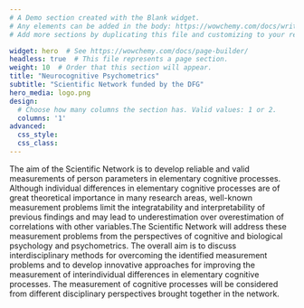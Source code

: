 ```yaml
---
# A Demo section created with the Blank widget.
# Any elements can be added in the body: https://wowchemy.com/docs/writing-markdown-latex/
# Add more sections by duplicating this file and customizing to your requirements.

widget: hero  # See https://wowchemy.com/docs/page-builder/
headless: true  # This file represents a page section.
weight: 10  # Order that this section will appear.
title: "Neurocognitive Psychometrics"
subtitle: "Scientific Network funded by the DFG"
hero_media: logo.png
design:
  # Choose how many columns the section has. Valid values: 1 or 2.
  columns: '1'
advanced:
  css_style:
  css_class:
---
```


The aim of the  Scientific Network is to develop reliable and valid measurements of person parameters in elementary cognitive processes. Although individual differences in elementary cognitive processes are of great theoretical importance in many research areas, well-known measurement problems limit the integratability and interpretability of previous findings and may lead to underestimation over overestimation of correlations with other variables.The Scientific Network will address these measurement problems from the perspectives of cognitive and biological psychology and psychometrics. The overall aim is to discuss interdisciplinary methods for overcoming the identified measurement problems and to develop innovative approaches for improving the measurement of interindividual differences in elementary cognitive processes. The measurement of cognitive processes will be considered from different disciplinary perspectives brought together in the network. 
